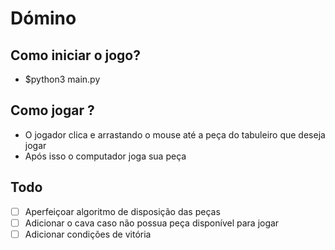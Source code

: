 # Dómino

## Como iniciar o jogo?

- $python3 main.py

## Como jogar ?

- O jogador clica e arrastando o mouse até a peça do tabuleiro que deseja jogar
- Após isso o computador joga sua peça

## Todo

- [ ] Aperfeiçoar algoritmo de disposição das peças
- [ ] Adicionar o cava caso não possua peça disponível para jogar
- [ ] Adicionar condições de vitória
